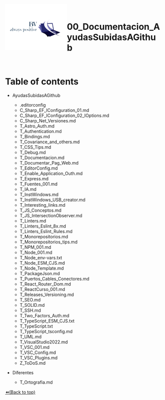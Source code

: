 <div>
	<div>
		<img src=https://raw.githubusercontent.com/Byron2016/00_forImages/main/images/Logo_01_00.png align=left alt=MyLogo width=200>
	</div>
	&nbsp;
	<div>
		<h1>00_Documentacion_AyudasSubidasAGithub</h1>
	</div>
</div>

&nbsp;

# Table of contents

- AyudasSubidasAGithub

  - .editorconfig
  - C_Sharp_EF_IConfiguration_01.md
  - C_Sharp_EF_IConfiguration_02_IOptions.md
  - C_Sharp_Net_Versiones.md
  - T_Astro_Auth.md
  - T_Authentication.md
  - T_Bindings.md
  - T_Covariance_and_others.md
  - T_CSS_Tips.md
  - T_Debug.md
  - T_Documentacion.md
  - T_Documentar_Pag_Web.md
  - T_EditorConfig.md
  - T_Enable_Application_Outh.md
  - T_Express.md
  - T_Fuentes_001.md
  - T_IA.md
  - T_InstWindows.md
  - T_InstWindows_USB_creator.md
  - T_Interesting_links.md
  - T_JS_Conceptos.md
  - T_JS_IntersectionObserver.md
  - T_Linters.md
  - T_Linters_Eslint_8x.md
  - T_Linters_Eslint_Rules.md
  - T_Monorepositorios.md
  - T_Monorepositorios_tips.md
  - T_NPM_001.md
  - T_Node_001.md
  - T_Node_env-vars.txt
  - T_Node_ESM_CJS.md
  - T_Node_Template.md
  - T_PackageJson.md
  - T_Puertos_Cables_Conectores.md
  - T_React_Router_Dom.md
  - T_ReactCurso_001.md
  - T_Releases_Versioning.md
  - T_SEO.md
  - T_SOLID.md
  - T_SSH.md
  - T_Two_Factors_Auth.md
  - T_TypeScript_ESM_CJS.txt
  - T_TypeScript.txt
  - T_TypeScript_tsconfig.md
  - T_UML.md
  - T_VisualStudio2022.md
  - T_VSC_001.md
  - T_VSC_Config.md
  - T_VSC_Plugins.md
  - Z_ToDoS.md

- Diferentes
  - T_Ortografia.md

[⏪(Back to top)](#table-of-contents)
